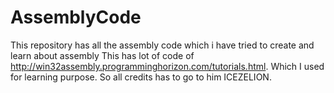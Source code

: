 # AssemblyCode
This repository has all the assembly code which i have tried to create and learn about assembly
This has lot of code of http://win32assembly.programminghorizon.com/tutorials.html. Which I used for learning purpose. 
So all credits has to go to him ICEZELION.
